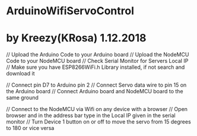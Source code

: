 # ArduinoWifiServoControl
# by Kreezy(KRosa) 1.12.2018

// Upload the Arduino Code to your Arduino board
// Upload the NodeMCU Code to your NodeMCU board
// Check Serial Monitor for Servers Local IP
// Make sure you have ESP8266WiFi.h Library installed, if not search and download it

// Connect pin D7 to Arduino pin 2
// Connect Servo data wire to pin 15 on the Arduino board
// Connect Arduino board and NodeMCU board to the same ground

// Connect to the NodeMCU via Wifi on any device with a browser
// Open browser and in the address bar type in the Local IP given in the serial monitor
// Turn Device 1 button on or off to move the servo from 15 degrees to 180 or vice versa



